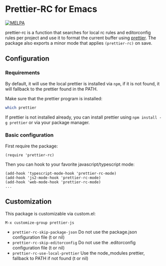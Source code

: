 # Prettier-RC for Emacs

[![MELPA](http://melpa.org/packages/prettier-rc-badge.svg)](http://melpa.org/#/prettier-rc)

prettier-rc is a function that searches for local rc rules and editorconfig rules per project and use it to format the current buffer using
[prettier](https://github.com/prettier/prettier). The package also exports a minor mode that applies `(prettier-rc)` on save.

## Configuration

### Requirements

By default, it will use the local prettier is installed via `npm`, if it is not
found, it will fallback to the prettier found in the PATH.

Make sure that the prettier program is installed:

```bash
which prettier
```

If prettier is not installed already, you can install prettier using `npm install -g prettier` or via your package manager.

### Basic configuration

First require the package:

```elisp
(require 'prettier-rc)
```

Then you can hook to your favorite javascript/typescript mode:

```elisp
(add-hook 'typescript-mode-hook 'prettier-rc-mode)
(add-hook 'js2-mode-hook 'prettier-rc-mode)
(add-hook 'web-mode-hook 'prettier-rc-mode)
...
```

## Customization

This package is customizable via custom.el:

```
M-x customize-group prettier-js
```

- `prettier-rc-skip-package-json` Do not use the package.json configuration file (t or nil)
- `prettier-rc-skip-editorconfig` Do not use the .editorconfig configuration file (t or nil)
- `prettier-rc-use-local-prettier` Use the node_modules prettier, fallback to PATH if not found (t or nil)
